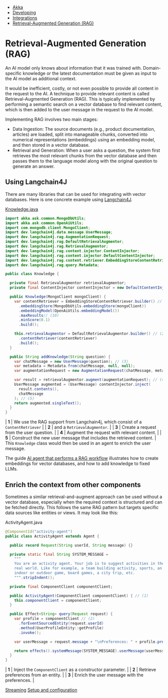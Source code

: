 <!-- <nav> -->
- [Akka](../index.html)
- [Developing](index.html)
- [Integrations](integrations/index.html)
- [Retrieval-Augmented Generation (RAG)](rag.html)

<!-- </nav> -->

# Retrieval-Augmented Generation (RAG)

An AI model only knows about information that it was trained with. Domain-specific knowledge or the latest documentation must be given as input to the AI model as additional context.

It would be inefficient, costly, or not even possible to provide all content in the request to the AI. A technique to provide relevant content is called Retrieval-Augmented Generation (RAG). This is typically implemented by performing a semantic search on a vector database to find relevant content, which is then added to the user message in the request to the AI model.

Implementing RAG involves two main stages:

- Data Ingestion: The source documents (e.g., product documentation, articles) are loaded, split into manageable chunks, converted into numerical representations (embeddings) using an embedding model, and then stored in a vector database.
- Retrieval and Generation: When a user asks a question, the system first retrieves the most relevant chunks from the vector database and then passes them to the language model along with the original question to generate an answer.

## <a href="about:blank#_using_langchain4j"></a> Using Langchain4J

There are many libraries that can be used for integrating with vector databases. Here is one concrete example using [Langchain4J](https://docs.langchain4j.dev/tutorials/rag).

[Knowledge.java](https://github.com/akka/akka-sdk/blob/main/samples/ask-akka-agent/src/main/java/akka/ask/agent/application/Knowledge.java)
```java
import akka.ask.common.MongoDbUtils;
import akka.ask.common.OpenAiUtils;
import com.mongodb.client.MongoClient;
import dev.langchain4j.data.message.UserMessage;
import dev.langchain4j.rag.AugmentationRequest;
import dev.langchain4j.rag.DefaultRetrievalAugmentor;
import dev.langchain4j.rag.RetrievalAugmentor;
import dev.langchain4j.rag.content.injector.ContentInjector;
import dev.langchain4j.rag.content.injector.DefaultContentInjector;
import dev.langchain4j.rag.content.retriever.EmbeddingStoreContentRetriever;
import dev.langchain4j.rag.query.Metadata;

public class Knowledge {

  private final RetrievalAugmentor retrievalAugmentor;
  private final ContentInjector contentInjector = new DefaultContentInjector();

  public Knowledge(MongoClient mongoClient) {
    var contentRetriever = EmbeddingStoreContentRetriever.builder() // (1)
      .embeddingStore(MongoDbUtils.embeddingStore(mongoClient))
      .embeddingModel(OpenAiUtils.embeddingModel())
      .maxResults// (10)
      .minScore(0.1)
      .build();

    this.retrievalAugmentor = DefaultRetrievalAugmentor.builder() // (2)
      .contentRetriever(contentRetriever)
      .build();
  }

  public String addKnowledge(String question) {
    var chatMessage = new UserMessage(question); // (3)
    var metadata = Metadata.from(chatMessage, null, null);
    var augmentationRequest = new AugmentationRequest(chatMessage, metadata);

    var result = retrievalAugmentor.augment(augmentationRequest); // (4)
    UserMessage augmented = (UserMessage) contentInjector.inject(
      result.contents(),
      chatMessage
    ); // (5)
    return augmented.singleText();
  }
}
```

| **1** | We use the RAG support from Langchain4j, which consist of a `ContentRetriever` |
| **2** | and a `RetrievalAugmentor`. |
| **3** | Create a request from the user question. |
| **4** | Augment the request with relevant content. |
| **5** | Construct the new user message that includes the retrieved content. |
This `Knowledge` class would then be used in an agent to enrich the user message.

The guide [AI agent that performs a RAG workflow](../getting-started/ask-akka-agent/index.html) illustrates how to create embeddings for vector databases, and how to add knowledge to fixed LLMs.

## <a href="about:blank#_enrich_the_context_from_other_components"></a> Enrich the context from other components

Sometimes a similar retrieval-and-augment approach can be used without a vector database, especially when the required context is structured and can be fetched directly. This follows the same RAG pattern but targets specific data sources like entities or views. It may look like this:

ActivityAgent.java
```java
@ComponentId("activity-agent")
public class ActivityAgent extends Agent {

  public record Request(String userId, String message) {}

  private static final String SYSTEM_MESSAGE =
    """
    You are an activity agent. Your job is to suggest activities in the
    real world. Like for example, a team building activity, sports, an
    indoor or outdoor game, board games, a city trip, etc.
    """.stripIndent();

  private final ComponentClient componentClient;

  public ActivityAgent(ComponentClient componentClient) { // (1)
    this.componentClient = componentClient;
  }

  public Effect<String> query(Request request) {
    var profile = componentClient // (2)
      .forEventSourcedEntity(request.userId)
      .method(UserProfileEntity::getProfile)
      .invoke();

    var userMessage = request.message + "\nPreferences: " + profile.preferences; // (3)

    return effects().systemMessage(SYSTEM_MESSAGE).userMessage(userMessage).thenReply();
  }
}
```

| **1** | Inject the `ComponentClient` as a constructor parameter. |
| **2** | Retrieve preferences from an entity. |
| **3** | Enrich the user message with the preferences. |

<!-- <footer> -->
<!-- <nav> -->
[Streaming](streaming.html) [Setup and configuration](setup-and-configuration/index.html)
<!-- </nav> -->

<!-- </footer> -->

<!-- <aside> -->

<!-- </aside> -->